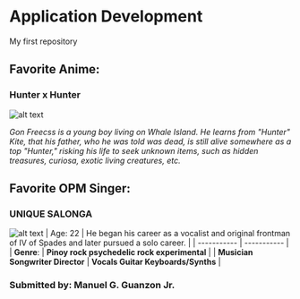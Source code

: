 # Application Development
My first repository

## Favorite Anime: 
###     Hunter x Hunter

![alt text](https://www.crunchyroll.com/imgsrv/display/thumbnail/480x720/catalog/crunchyroll/cbb55a6382682bf71e91f685c6473c5a.jpeg)

*Gon Freecss is a young boy living on Whale Island. He learns from "Hunter" Kite, that his father, who he was told was dead, is still alive somewhere as a top "Hunter," risking his life to seek unknown items, such as hidden treasures, curiosa, exotic living creatures, etc.*
## Favorite OPM Singer:
###  UNIQUE SALONGA

![alt text](https://encrypted-tbn3.gstatic.com/images?q=tbn:ANd9GcQTEsWn_MKL_eEq7q5DLAoa4LUQCxmtc_JN4r7zguebL6YILJu4)
| Age: 22 | He began his career as a vocalist and original frontman of IV of Spades and later pursued a solo career. |
| ----------- | ----------- |
| **Genre**: | **Pinoy rock psychedelic rock experimental** |
| **Musician Songwriter Director** | **Vocals Guitar Keyboards/Synths** |



### Submitted by: Manuel G. Guanzon Jr.
